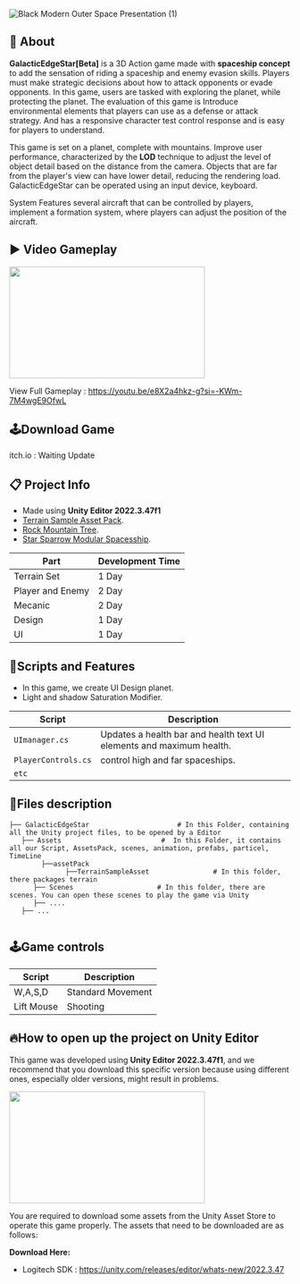 ![Black Modern Outer Space Presentation (1)](https://github.com/user-attachments/assets/5a29dcb4-68d5-4892-bfa4-9d6786d581dc)

## 🔴 About

**GalacticEdgeStar[Beta]** is a 3D Action game made with **spaceship concept** to add the sensation of riding a spaceship and enemy evasion skills. Players must make strategic decisions about how to attack opponents or evade opponents. In this game, users are tasked with exploring the planet, while protecting the planet. The evaluation of this game is Introduce environmental elements that players can use as a defense or attack strategy. And has a responsive character test control response and is easy for players to understand.

This game is set on a planet, complete with mountains. Improve user performance, characterized by the **LOD** technique to adjust the level of object detail based on the distance from the camera. Objects that are far from the player's view can have lower detail, reducing the rendering load. GalacticEdgeStar can be operated using an input device, keyboard.

System Features several aircraft that can be controlled by players, implement a formation system, where players can adjust the position of the aircraft.

## ▶️ Video Gameplay
<img src="https://github.com/user-attachments/assets/a4768f46-37a1-4f8b-b22a-9280169919aa" width="350" height="200">

View Full Gameplay : https://youtu.be/e8X2a4hkz-g?si=-KWm-7M4wgE9OfwL

## 🕹️Download Game
itch.io : Waiting Update

## 📋 Project Info
- Made using **Unity Editor 2022.3.47f1**
- [Terrain Sample Asset Pack](https://assetstore.unity.com/packages/3d/environments/landscapes/terrain-sample-asset-pack-145808).
- [Rock Mountain Tree](https://assetstore.unity.com/packages/3d/environments/landscapes/hill-rock-mountain-terrain-282889).
- [Star Sparrow Modular Spacesship](https://assetstore.unity.com/packages/3d/vehicles/space/star-sparrow-modular-spaceship-73167).
  
| Part | Development Time |
|------------------|------|
| Terrain Set | 1 Day|
| Player and Enemy | 2 Day |
| Mecanic | 2 Day |
| Design | 1 Day |
| UI | 1 Day |

## 📜Scripts and Features
- In this game, we create UI Design planet.
- Light and shadow Saturation Modifier.

| Script                | Description                                                                 |
|-----------------------|-----------------------------------------------------------------------------|
| `UImanager.cs` | Updates a health bar and health text UI elements and maximum health. |
| `PlayerControls.cs` | control high and far spaceships. |
| `etc` |                                                                             |

## 📂Files description

```
├── GalacticEdgeStar                      # In this Folder, containing all the Unity project files, to be opened by a Editor
   ├── Assets                         #  In this Folder, it contains all our Script, AssetsPack, scenes, animation, prefabs, particel, TimeLine
        ├──assetPack
              ├──TerrainSampleAsset                # In this folder, there packages terrain
      ├── Scenes                     # In this folder, there are scenes. You can open these scenes to play the game via Unity
      ├── ....
   ├── ...
      
```

## 🕹️Game controls
| Script | Description |
|---------|------------------|
| W,A,S,D | Standard Movement|
| Lift Mouse | Shooting |

## 🔥How to open up the project on Unity Editor
This game was developed using **Unity Editor 2022.3.47f1**, and we recommend that you download this specific version because using different ones, especially older versions, might result in problems.

<img src="https://github.com/user-attachments/assets/8b9e7a36-20eb-4d00-8df9-4bfb4601c5f6" width="350" height="200">

You are required to download some assets from the Unity Asset Store to operate this game properly. The assets that need to be downloaded are as follows:

**Download Here:** 
- Logitech SDK : https://unity.com/releases/editor/whats-new/2022.3.47


